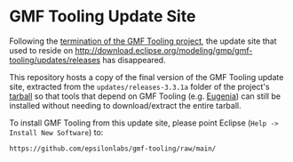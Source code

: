 # GMF Tooling Update Site

Following the [termination of the GMF Tooling project](https://gitlab.eclipse.org/eclipsefdn/emo-team/emo/-/issues/593), the update site that used to reside on http://download.eclipse.org/modeling/gmp/gmf-tooling/updates/releases has disappeared.

This repository hosts a copy of the final version of the GMF Tooling update site, extracted from the `updates/releases-3.3.1a` folder of the project's [tarball](http://archive.eclipse.org/archived_projects/gmf-tooling.tgz) so that tools that depend on GMF Tooling (e.g. [Eugenia](https://eclipse.dev/epsilon/doc/eugenia/)) can still be installed without needing to download/extract the entire tarball.

To install GMF Tooling from this update site, please point Eclipse (`Help -> Install New Software`) to:

```
https://github.com/epsilonlabs/gmf-tooling/raw/main/
```